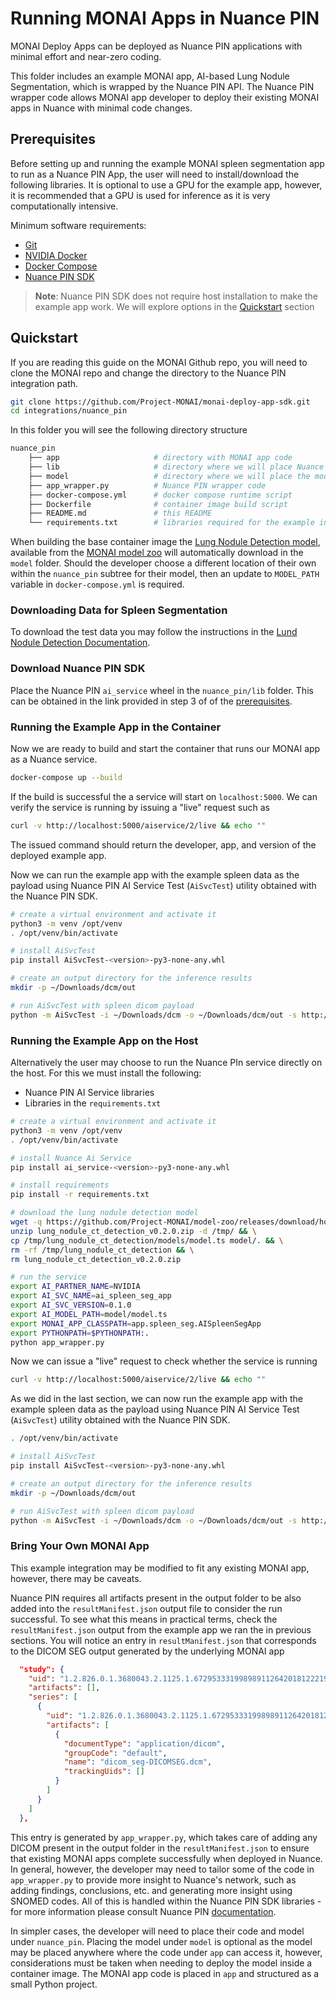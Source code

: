 # Running MONAI Apps in Nuance PIN

MONAI Deploy Apps can be deployed as Nuance PIN applications with minimal effort and near-zero coding.

This folder includes an example MONAI app, AI-based Lung Nodule Segmentation, which is wrapped by the Nuance PIN API.
The Nuance PIN wrapper code allows MONAI app developer to deploy their existing MONAI apps in Nuance
with minimal code changes.

## Prerequisites

Before setting up and running the example MONAI spleen segmentation app to run as a Nuance PIN App, the user will need to install/download the following libraries.
It is optional to use a GPU for the example app, however, it is recommended that a GPU is used for inference as it is very computationally intensive.

Minimum software requirements:
- [Git](https://git-scm.com/book/en/v2/Getting-Started-Installing-Git)
- [NVIDIA Docker](https://docs.nvidia.com/datacenter/cloud-native/container-toolkit/install-guide.html#pre-requisites)
- [Docker Compose](https://docs.docker.com/compose/install/)
- [Nuance PIN SDK](https://www.nuance.com/healthcare/diagnostics-solutions/precision-imaging-network.html)

> **Note**: Nuance PIN SDK does not require host installation to make the example app work. We will explore options in the [Quickstart](#quickstart) section 

## Quickstart

If you are reading this guide on the MONAI Github repo, you will need to clone the MONAI repo and change the directory to the Nuance PIN integration path.
```bash
git clone https://github.com/Project-MONAI/monai-deploy-app-sdk.git
cd integrations/nuance_pin
```

In this folder you will see the following directory structure
```bash
nuance_pin
    ├── app                     # directory with MONAI app code
    ├── lib                     # directory where we will place Nuance PIN wheels
    ├── model                   # directory where we will place the model used by our MONAI app
    ├── app_wrapper.py          # Nuance PIN wrapper code
    ├── docker-compose.yml      # docker compose runtime script
    ├── Dockerfile              # container image build script
    ├── README.md               # this README
    └── requirements.txt        # libraries required for the example integration to work
```

When building the base container image the [Lung Nodule Detection model](https://github.com/Project-MONAI/model-zoo/releases/download/hosting_storage_v1/lung_nodule_ct_detection_v0.2.0.zip), available from the [MONAI model zoo](https://github.com/Project-MONAI/model-zoo/releases/tag/hosting_storage_v1) will automatically download in the `model` folder. Should the developer choose a different location of their own within the `nuance_pin` subtree for their model, then an update to `MODEL_PATH` variable in `docker-compose.yml` is required.

### Downloading Data for Spleen Segmentation

To download the test data you may follow the instructions in the [Lund Nodule Detection Documentation](https://github.com/Project-MONAI/model-zoo/tree/dev/models/lung_nodule_ct_detection#data).

### Download Nuance PIN SDK

Place the Nuance PIN `ai_service` wheel in the `nuance_pin/lib` folder. This can be obtained in the link provided in step 3 of of the [prerequisites](#prerequisites).

### Running the Example App in the Container

Now we are ready to build and start the container that runs our MONAI app as a Nuance service.
```bash
docker-compose up --build
```

If the build is successful the a service will start on `localhost:5000`. We can verify the service is running
by issuing a "live" request such as
```bash
curl -v http://localhost:5000/aiservice/2/live && echo ""
```
The issued command should return the developer, app, and version of the deployed example app.

Now we can run the example app with the example spleen data as the payload using Nuance PIN AI Service Test
(`AiSvcTest`) utility obtained with the Nuance PIN SDK.
```bash
# create a virtual environment and activate it
python3 -m venv /opt/venv
. /opt/venv/bin/activate

# install AiSvcTest
pip install AiSvcTest-<version>-py3-none-any.whl

# create an output directory for the inference results
mkdir -p ~/Downloads/dcm/out

# run AiSvcTest with spleen dicom payload
python -m AiSvcTest -i ~/Downloads/dcm -o ~/Downloads/dcm/out -s http://localhost:5000 -V 2 -k
```

### Running the Example App on the Host

Alternatively the user may choose to run the Nuance PIn service directly on the host. For this we must install the following:
- Nuance PIN AI Service libraries
- Libraries in the `requirements.txt`

```bash
# create a virtual environment and activate it
python3 -m venv /opt/venv
. /opt/venv/bin/activate

# install Nuance Ai Service
pip install ai_service-<version>-py3-none-any.whl

# install requirements
pip install -r requirements.txt

# download the lung nodule detection model
wget -q https://github.com/Project-MONAI/model-zoo/releases/download/hosting_storage_v1/lung_nodule_ct_detection_v0.2.0.zip && \
unzip lung_nodule_ct_detection_v0.2.0.zip -d /tmp/ && \
cp /tmp/lung_nodule_ct_detection/models/model.ts model/. && \
rm -rf /tmp/lung_nodule_ct_detection && \
rm lung_nodule_ct_detection_v0.2.0.zip

# run the service
export AI_PARTNER_NAME=NVIDIA
export AI_SVC_NAME=ai_spleen_seg_app
export AI_SVC_VERSION=0.1.0
export AI_MODEL_PATH=model/model.ts
export MONAI_APP_CLASSPATH=app.spleen_seg.AISpleenSegApp
export PYTHONPATH=$PYTHONPATH:.
python app_wrapper.py
```

Now we can issue a "live" request to check whether the service is running
```bash
curl -v http://localhost:5000/aiservice/2/live && echo ""
```
As we did in the last section, we can now run the example app with the example spleen data as the payload using Nuance PIN AI Service Test
(`AiSvcTest`) utility obtained with the Nuance PIN SDK.
```bash
. /opt/venv/bin/activate

# install AiSvcTest
pip install AiSvcTest-<version>-py3-none-any.whl

# create an output directory for the inference results
mkdir -p ~/Downloads/dcm/out

# run AiSvcTest with spleen dicom payload
python -m AiSvcTest -i ~/Downloads/dcm -o ~/Downloads/dcm/out -s http://localhost:5000 -V 2 -k
```

### Bring Your Own MONAI App

This example integration may be modified to fit any existing MONAI app, however, there may be caveats.

Nuance PIN requires all artifacts present in the output folder to be also added into the `resultManifest.json` output file
to consider the run successful. To see what this means in practical terms, check the `resultManifest.json` output from the
example app we ran the in previous sections. You will notice an entry in `resultManifest.json` that corresponds to the DICOM
SEG output generated by the underlying MONAI app
```json
  "study": {
    "uid": "1.2.826.0.1.3680043.2.1125.1.67295333199898911264201812221946213",
    "artifacts": [],
    "series": [
      {
        "uid": "1.2.826.0.1.3680043.2.1125.1.67295333199898911264201812221946213",
        "artifacts": [
          {
            "documentType": "application/dicom",
            "groupCode": "default",
            "name": "dicom_seg-DICOMSEG.dcm",
            "trackingUids": []
          }
        ]
      }
    ]
  },
```
This entry is generated by `app_wrapper.py`, which takes care of adding any DICOM present in the output folder in the `resultManifest.json`
to ensure that existing MONAI apps complete successfully when deployed in Nuance. In general, however, the developer may need to tailor some
of the code in `app_wrapper.py` to provide more insight to Nuance's network, such as adding findings, conclusions, etc. and generating more insight
using SNOMED codes. All of this is handled within the Nuance PIN SDK libraries - for more information please consult Nuance PIN [documentation](https://www.nuance.com/healthcare/diagnostics-solutions/precision-imaging-network.html).

In simpler cases, the developer will need to place their code and model under `nuance_pin`. Placing the model under `model` is optional as the model may be placed
anywhere where the code under `app` can access it, however, considerations must be taken when needing to deploy the model inside a container image. The MONAI app code
is placed in `app` and structured as a small Python project.
